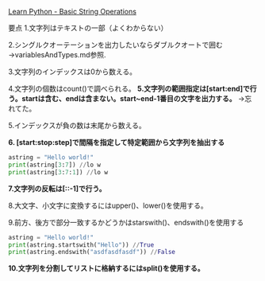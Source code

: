 [Learn Python - Basic String Operations](https://www.learnpython.org/en/Basic_String_Operations)

要点
1.文字列はテキストの一部（よくわからない）

2.シングルクオーテーションを出力したいならダブルクオートで囲む
→variablesAndTypes.md参照.

3.文字列のインデックスは0から数える。

4.文字列の個数はcount()で調べられる。
**5.文字列の範囲指定は[start:end]で行う。startは含む、endは含まない。start~end-1番目の文字を出力する。**
→忘れてた。

5.インデックスが負の数は末尾から数える。

**6. [start:stop:step]で間隔を指定して特定範囲から文字列を抽出する**

```python
astring = "Hello world!"
print(astring[3:7]) //lo w
print(astring[3:7:1]) //lo w
```

**7.文字列の反転は[::-1]で行う。**

8.大文字、小文字に変換するにはupper()、lower()を使用する。

9.前方、後方で部分一致するかどうかはstarswith()、endswith()を使用する


```python
astring = "Hello world!"
print(astring.startswith("Hello")) //True
print(astring.endswith("asdfasdfasdf")) //False
```

**10.文字列を分割してリストに格納するにはsplit()を使用する。**  


